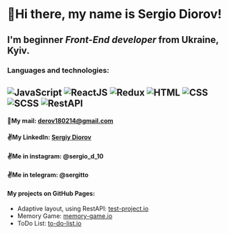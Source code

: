 # :wave:Hi there, my name is **Sergio Diorov**!
## I'm beginner *Front-End developer* from Ukraine, Kyiv.
### Languages and technologies:
![JavaScript](https://img.shields.io/badge/-JavaScript-464f5c?style=flat&logo=JavaScript)
![ReactJS](https://img.shields.io/badge/-ReactJS-464f5c?style=flat&logo=React)
![Redux](https://img.shields.io/badge/-Redux-464f5c?style=flat&logo=Redux)
![HTML](https://img.shields.io/badge/-HTML-464f5c?style=flat&logo=HTML5)
![CSS](https://img.shields.io/badge/-CSS-464f5c?style=flat&logo=CSS3)
![SCSS](https://img.shields.io/badge/-SCSS-464f5c?style=flat&logo=Sass)
![RestAPI](https://img.shields.io/badge/-RestAPI-464f5c?style=flat)
---
#### :e-mail:My mail: derov180214@gmail.com
#### :v:My LinkedIn: [Sergiy Diorov](https://www.linkedin.com/in/sergiy-diorov-673a59254/)
#### :v:Me in instagram: @sergio_d_10
#### :v:Me in telegram: @sergitto
#### My projects on GitHub Pages:
* Adaptive layout, using RestAPI: [test-project.io](https://sergittko.github.io/test-pet-project/)
* Memory Game: [memory-game.io](https://sergittko.github.io/memory-game/)
* ToDo List: [to-do-list.io](https://sergittko.github.io/to-do-list/)

